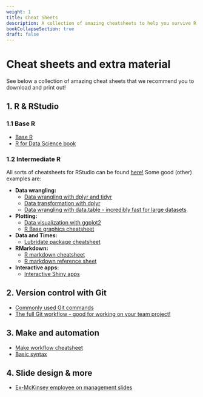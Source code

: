 ```yaml
---
weight: 1
title: Cheat Sheets
description: A collection of amazing cheatsheets to help you survive R, Git, and make!
bookCollapseSection: true
draft: false
---
```


# Cheat sheets and extra material

See below a collection of amazing cheat sheets that we recommend you to download and print out!

## 1. R & RStudio

### 1.1 Base R

- [Base R](https://iqss.github.io/dss-workshops/R/Rintro/base-r-cheat-sheet.pdf)
- [R for Data Science book](https://r4ds.had.co.nz/)

### 1.2 Intermediate R
All sorts of cheatsheets for RStudio can be found [here!](https://rstudio.com/resources/cheatsheets/) Some good (other) examples are:
- __Data wrangling:__
  - [Data wrangling with dplyr and tidyr ](https://rstudio.com/wp-content/uploads/2015/02/data-wrangling-cheatsheet.pdf)
  - [Data transformation with dplyr](https://github.com/rstudio/cheatsheets/raw/main/data-transformation.pdf)
  - [Data wrangling with data.table - incredibly fast for large datasets](https://s3.amazonaws.com/assets.datacamp.com/blog_assets/datatable_Cheat_Sheet_R.pdf)
- __Plotting:__
  - [Data visualization with ggplot2](https://github.com/rstudio/cheatsheets/raw/main/data-visualization-2.1.pdf)
  - [R Base graphics cheatsheet](http://publish.illinois.edu/johnrgallagher/files/2015/10/BaseGraphicsCheatsheet.pdf)
- __Data and Times:__
  - [Lubridate package cheatsheet](https://github.com/rstudio/cheatsheets/raw/main/lubridate.pdf)
- __RMarkdown:__
  - [R markdown cheatsheet](https://github.com/rstudio/cheatsheets/raw/main/rmarkdown-2.0.pdf)
  - [R markdown reference sheet](https://www.rstudio.com/wp-content/uploads/2015/03/rmarkdown-reference.pdf)
- __Interactive apps:__
  - [Interactive Shiny apps](https://shiny.rstudio.com/images/shiny-cheatsheet.pdf)


## 2. Version control with Git

- [Commonly used Git commands](https://education.github.com/git-cheat-sheet-education.pdf)
- [The full Git workflow - good for working on your team project!](../../modules/week3/Git_cheatsheet.pdf)

## 3. Make and automation

- [Make workflow cheatsheet](../../modules/week5/tsh_make_cheatsheet.pdf)
- [Basic syntax](https://makefiletutorial.com)


## 4. Slide design & more

- [Ex-McKinsey employee on management slides](https://www.youtube.com/watch?v=B2t2a7IzJMU&list=PLO9mZ8x4h8C7F_UdQvKW685Nvz4OYN6qs&index=2)

